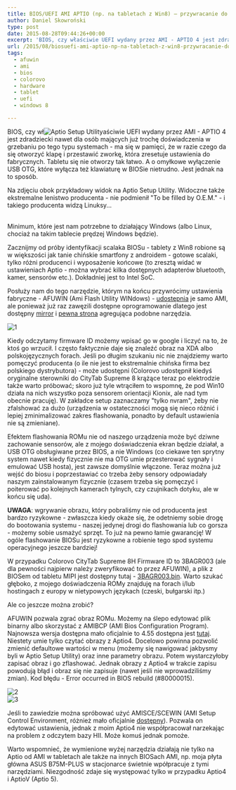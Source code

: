 ```yaml
---
title: BIOS/UEFI AMI APTIO (np. na tabletach z Win8) – przywracanie do ustawień fabrycznych
author: Daniel Skowroński
type: post
date: 2015-08-28T09:44:26+00:00
excerpt: 'BIOS, czy właściwie UEFI wydany przez AMI - APTIO 4 jest zdradziecki nawet dla osób mających już trochę doświadczenia w grzebaniu po tego typu systemach - ma się w pamięci, że w razie czego da się otworzyć klapę i przestawić zworkę, która zresetuje ustawienia do fabrycznych. Tabletu się nie otworzy tak łatwo. A o omyłkowe wyłączenie USB OTG, które wyłącza też klawiaturę w BIOSie nietrudno. Jest jednak na to sposób.'
url: /2015/08/biosuefi-ami-aptio-np-na-tabletach-z-win8-przywracanie-do-ustawien-fabrycznych/
tags:
  - afuwin
  - ami
  - bios
  - colorovo
  - hardware
  - tablet
  - uefi
  - windows 8

---
```

BIOS, czy wł![Aptio Setup Utility](https://blog.dsinf.net/wp-content/uploads/2015/08/0.png)aściwie UEFI wydany przez AMI - APTIO 4 jest zdradziecki nawet dla osób mających już trochę doświadczenia w grzebaniu po tego typu systemach - ma się w pamięci, że w razie czego da się otworzyć klapę i przestawić zworkę, która zresetuje ustawienia do fabrycznych. Tabletu się nie otworzy tak łatwo. A o omyłkowe wyłączenie USB OTG, które wyłącza też klawiaturę w BIOSie nietrudno. Jest jednak na to sposób. 

Na zdjęciu obok przykładowy widok na Aptio Setup Utility. Widoczne także ekstremalne lenistwo producenta - nie podmienił "To be filled by O.E.M." - i takiego producenta widzą Linuksy...  
<br clear="all" /> 

Minimum, które jest nam potrzebne to działający Windows (albo Linux, chociaż na takim tablecie prędzej Windows będzie).

Zacznijmy od próby identyfikacji scalaka BIOSu - tablety z Win8 robione są w większości jak tanie chińskie smartfony z androidem - gotowe scalaki, tylko różni producenci i wyposażenie końcowe (to zresztą widać w ustawieniach Aptio - można wybrać kilka dostępnych adapterów bluetooth, kamer, sensorów etc.). Dokładniej jest to Intel SoC.

Posłuży nam do tego narzędzie, którym na końcu przywrócimy ustawienia fabryczne - AFUWIN (Ami Flash Utility WINdows) - [udostępnia][2] je samo AMI, ale ponieważ już raz zawęzili dostępne oprogramowanie dlatego jest dostępny [mirror][3] i [pewna strona][4] agregująca podobne narzędzia.

![1](https://blog.dsinf.net/wp-content/uploads/2015/08/1.png)

Kiedy odczytamy firmware ID możemy wpisać go w google i liczyć na to, że ktoś go wrzucił. I często faktycznie daje się znaleźć obraz na XDA albo polskojęzycznych forach. Jeśli po długim szukaniu nic nie znajdziemy warto pomęczyć producenta (o ile nie jest to ekstremalnie chińska firma bez polskiego dystrybutora) - może udostępni (Colorovo udostępnił kiedyś oryginalne sterowniki do CityTab Supreme 8 krążące teraz po elektrodzie także warto próbować; skoro już tyle wtrąciłem to wspomnę, że pod Win10 działa na nich wszystko poza sensorem orientacji Kionix, ale nad tym obecnie pracuję). W zakładce setup zaznaczamy "tylko nvram", żeby nie zfalshować za dużo (urządzenia w ostateczności mogą się nieco różnić i lepiej zminimalizować zakres flashowania, ponadto by default ustawienia nie są zmieniane).

Efektem flashowania ROMu nie od naszego urządzenia może być dziwne zachowanie sensorów, ale z mojego doświadczenia ekran będzie działał, a USB OTG obsługiwane przez BIOS, a nie Windows (co ciekawe ten sprytny system nawet kiedy fizycznie nie ma OTG umie przesterować sygnały i emulować USB hosta), jest zawsze domyślnie włączone. Teraz można już wejść do biosu i poprzestawiać co trzeba żeby sensory odpowiadały naszym zainstalowanym fizycznie (czasem trzeba się pomęczyć i poiterować po kolejnych kamerach tylnych, czy czujnikach dotyku, ale w końcu się uda).

**UWAGA**: wgrywanie obrazu, który pobraliśmy nie od producenta jest bardzo ryzykowne - zwłaszcza kiedy okaże się, że odetniemy sobie drogę do bootowania systemu - naszej jedynej drogi do flashowania lub co gorsza - możemy sobie usmażyć sprzęt. To już na pewno łamie gwarancję! W ogóle flashowanie BIOSu jest ryzykowne a robienie tego spod systemu operacyjnego jeszcze bardziej!

W przypadku Colorovo CityTab Supreme 8H Firmware ID to 3BAGR003 (ale dla pewności najpierw należy zweryfikować to przez AFUWIN), a plik z BIOSem od tabletu MIPI jest dostępny tutaj - [3BAGR003.bin][6]. Warto szukać głęboko, z mojego doświadczenia ROMy znajduję na forach i/lub hostingach z europy w nietypowych językach (czeski, bułgarski itp.)

Ale co jeszcze można zrobić?

AFUWIN pozwala zgrać obraz ROMu. Możemy na ślepo edytować plik binarny albo skorzystać z AMIBCP (AMI Bios Configuration Program). Najnowsza wersja dostępna mało oficjalnie to 4.55 dostępna jest [tutaj][7]. Niestety umie tylko czytać obrazy z Aptio4. Docelowo powinna pozwolić zmienić defaultowe wartości w menu (możemy się nawigować jakbysmy byli w Aptio Setup Utility) oraz inne parametry obrazu. Potem wystarczyłoby zapisać obraz i go zflashować. Jednak obrazy z Aptio4 w trakcie zapisu powodują błąd i obraz się nie zapisuje (nawet jeśli nie wprowadziliśmy zmian). Kod błędu - Error occurred in BIOS rebuild (#80000015).

![2](https://blog.dsinf.net/wp-content/uploads/2015/08/2.png)  
![3](https://blog.dsinf.net/wp-content/uploads/2015/08/3.png)

Jeśli to zawiedzie można spróbować użyć AMISCE/SCEWIN (AMI Setup Control Environment, różnież mało oficjalnie [dostępny][10]). Pozwala on edytować ustawienia, jednak z moim Aptio4 nie współpracował narzekając na problem z odczytem bazy HII. Może komuś jednak pomoże.

Warto wspomnieć, że wymienione wyżej narzędzia działają nie tylko na Aptio od AMI w tabletach ale także na innych BIOSach AMI, np. moja płyta główna ASUS B75M-PLUS w stacjonarce świetnie wpółpracuje z tymi narzędziami. Niezgodność zdaje się występować tylko w przypadku Aptio4 i AptioV (Aptio 5).

 [1]: http://blog.dsinf.net/wp-content/uploads/2015/08/0.png
 [2]: http://www.ami.com/download-license-agreement/?DownloadFile=AMIBIOS_and_Aptio_AMI_Firmware_Update_Utility.zip
 [3]: https://mega.nz/#!Hg1zFQiC!MQ-lNnpIZ482OpGdCmKVqofuPItxRgYPFASFya9NyRc
 [4]: https://www.wimsbios.com/amiflasher.jsp
 [5]: http://blog.dsinf.net/wp-content/uploads/2015/08/1.png
 [6]: http://blog.dsinf.net/wp-content/uploads/2015/08/3BAGR003.bin_.zip
 [7]: https://mega.nz/#!rtEDBKyL!Q4ozoG4lPy66icTfLPpUCAw2Re5K3DtWWcHcyOt5Il8
 [8]: http://blog.dsinf.net/wp-content/uploads/2015/08/2.png
 [9]: http://blog.dsinf.net/wp-content/uploads/2015/08/3.png
 [10]: https://mega.nz/#!ahFS1RRR!f-azf5XmHduHLfuz0DpCnv34AQRTpqZmOehQZPygHJY